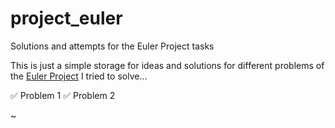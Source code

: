 # project_euler
Solutions and attempts for the Euler Project tasks

This is just a simple storage for ideas and solutions for different problems of the [Euler Project](https://projecteuler.net/) I tried to solve...

:white_check_mark: Problem 1
:white_check_mark: Problem 2

~